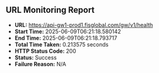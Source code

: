 ## URL Monitoring Report

- **URL:** https://api-gw1-prod1.fisglobal.com/gw/v1/health
- **Start Time:** 2025-06-09T06:21:18.580142
- **End Time:** 2025-06-09T06:21:18.793717
- **Total Time Taken:** 0.213575 seconds
- **HTTP Status Code:** 200
- **Status:** Success
- **Failure Reason:** N/A
